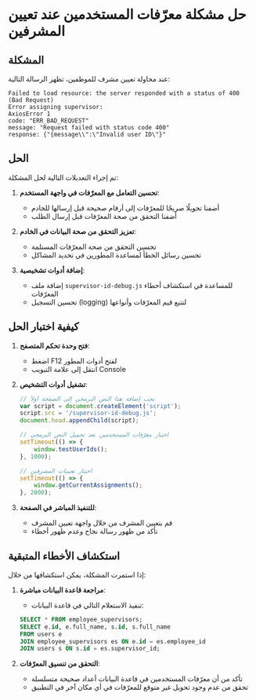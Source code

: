 # حل مشكلة معرّفات المستخدمين عند تعيين المشرفين

## المشكلة

عند محاولة تعيين مشرف للموظفين، تظهر الرسالة التالية:
```
Failed to load resource: the server responded with a status of 400 (Bad Request)
Error assigning supervisor: 
AxiosError 1
code: "ERR_BAD_REQUEST"
message: "Request failed with status code 400"
response: {"{message\\":\"Invalid user ID\"}"
```

## الحل

تم إجراء التعديلات التالية لحل المشكلة:

1. **تحسين التعامل مع المعرّفات في واجهة المستخدم**:
   - أضفنا تحويلًا صريحًا للمعرّفات إلى أرقام صحيحة قبل إرسالها للخادم
   - أضفنا التحقق من صحة المعرّفات قبل إرسال الطلب

2. **تعزيز التحقق من صحة البيانات في الخادم**:
   - تحسين التحقق من صحة المعرّفات المستلمة
   - تحسين رسائل الخطأ لمساعدة المطورين في تحديد المشاكل

3. **إضافة أدوات تشخيصية**:
   - إضافة ملف `supervisor-id-debug.js` للمساعدة في استكشاف أخطاء المعرّفات
   - تحسين التسجيل (logging) لتتبع قيم المعرّفات وأنواعها

## كيفية اختبار الحل

1. **فتح وحدة تحكم المتصفح**:
   - اضغط F12 لفتح أدوات المطور
   - انتقل إلى علامة التبويب Console

2. **تشغيل أدوات التشخيص**:
   ```javascript
   // يجب إضافة هذا النص البرمجي إلى الصفحة أولاً
   var script = document.createElement('script');
   script.src = '/supervisor-id-debug.js';
   document.head.appendChild(script);
   
   // اختبار معرّفات المستخدمين بعد تحميل النص البرمجي
   setTimeout(() => {
       window.testUserIds();
   }, 1000);
   
   // اختبار تعيينات المشرفين
   setTimeout(() => {
       window.getCurrentAssignments();
   }, 2000);
   ```

3. **للتنفيذ المباشر في الصفحة**:
   - قم بتعيين المشرف من خلال واجهة تعيين المشرف
   - تأكد من ظهور رسالة نجاح وعدم ظهور أخطاء

## استكشاف الأخطاء المتبقية

إذا استمرت المشكلة، يمكن استكشافها من خلال:

1. **مراجعة قاعدة البيانات مباشرة**:
   - تنفيذ الاستعلام التالي في قاعدة البيانات:
   ```sql
   SELECT * FROM employee_supervisors;
   SELECT e.id, e.full_name, s.id, s.full_name
   FROM users e
   JOIN employee_supervisors es ON e.id = es.employee_id
   JOIN users s ON s.id = es.supervisor_id;
   ```

2. **التحقق من تنسيق المعرّفات**:
   - تأكد من أن معرّفات المستخدمين في قاعدة البيانات أعداد صحيحة متسلسلة
   - تحقق من عدم وجود تحويل غير متوقع للمعرّفات في أي مكان آخر في التطبيق
